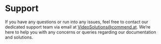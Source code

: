 # Support

If you have any questions or run into any issues, feel free to contact our dedicated 
support team via email at [VideoSolutions@commend.at](mailto:VideoSolutions@commend.at). 
We’re here to help you with any concerns or queries regarding our documentation and solutions.
